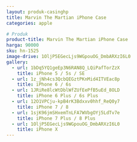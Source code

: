 ```yaml
---
layout: produk-casinghp
title: Marvin The Martian iPhone Case
categories: apple

# Produk
product-title: Marvin The Martian iPhone Case
harga: 90000
sku: hn-1525
image-drive: 1OljP5EGecLjs9WGpouOG_DmbARXzI6L0
gallery:
  - url: 1bDq5YQ1geEp3N6RAN8Q_LQiPafTorZzX
    title: iPhone 5 / 5s / SE
  - url: 1z_jNh4cs3QcbQEGztPKnMid4ITVEac8p
    title: iPhone 6 / 6s
  - url: 1JRiRe8lcWtDblWfZUfEePfB5uEd_8OLD
    title: iPhone 6 Plus / 6s Plus
  - url: 12O1VPCju-kpB4rK3Bdxxv0hhf_ReQ0y7
    title: iPhone 7 / 8
  - url: 1sjK96jmSHxemTnLFA7WVbgOYj5LdTv7e
    title: iPhone 7 Plus / 8 Plus
  - url: 1OljP5EGecLjs9WGpouOG_DmbARXzI6L0
    title: iPhone X
---
```

